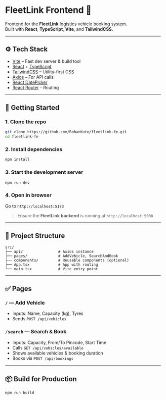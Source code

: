 # FleetLink Frontend 🚚

Frontend for the **FleetLink** logistics vehicle booking system.  
Built with **React**, **TypeScript**, **Vite**, and **TailwindCSS**.

---

## ⚙️ Tech Stack

- [Vite](https://vitejs.dev/) – Fast dev server & build tool
- [React](https://reactjs.org/) + [TypeScript](https://www.typescriptlang.org/)
- [TailwindCSS](https://tailwindcss.com/) – Utility-first CSS
- [Axios](https://axios-http.com/) – For API calls
- [React DatePicker](https://www.npmjs.com/package/react-datepicker)
- [React Router](https://reactrouter.com/) – Routing

---

## 🚀 Getting Started

### 1. **Clone the repo**
```bash
git clone https://github.com/RohanKute/fleetlink-fe.git
cd fleetlink-fe
````

### 2. **Install dependencies**

```bash
npm install
```

### 3. **Start the development server**

```bash
npm run dev
```

### 4. Open in browser

Go to `http://localhost:5173`

> Ensure the **FleetLink backend** is running at `http://localhost:5000`

---

## 🧩 Project Structure

```
src/
├── api/                # Axios instance
├── pages/              # AddVehicle, SearchAndBook
├── components/         # Reusable components (optional)
├── App.tsx             # App with routing
└── main.tsx            # Vite entry point
```

---

## ✅ Pages

### `/` — Add Vehicle

* Inputs: Name, Capacity (kg), Tyres
* Sends `POST /api/vehicles`

### `/search` — Search & Book

* Inputs: Capacity, From/To Pincode, Start Time
* Calls `GET /api/vehicles/available`
* Shows available vehicles & booking duration
* Books via `POST /api/bookings`

---

## 📦 Build for Production

```bash
npm run build
```


